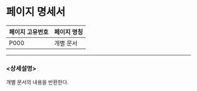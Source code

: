 페이지 명세서
===================


|페이지 고유번호|페이지 명칭|
|---|---|
|P000|개별 문서|    
  
---
### <상세설명>  
개별 문서의 내용을 반환한다.